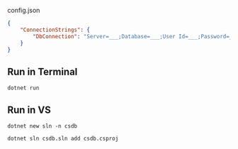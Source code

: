 
config.json

```json
{
    "ConnectionStrings": {
        "DbConnection": "Server=___;Database=___;User Id=___;Password=___;"
    }
}
```

<!-- {
    "DbConnection": {
        "server": "",
        "database": "",
        "userId": "",
        "password": ""
    }
} -->

## Run in Terminal

```shell
dotnet run
```

## Run in VS

```shell
dotnet new sln -n csdb
```


```shell
dotnet sln csdb.sln add csdb.csproj
```